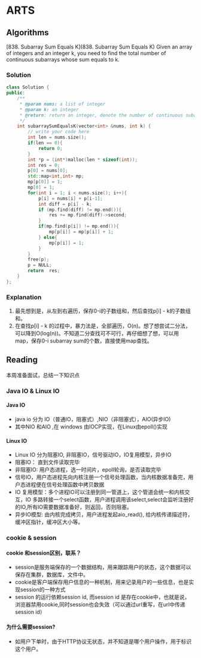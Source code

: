 ﻿
# ARTS
## Algorithms
[838. Subarray Sum Equals K](838. Subarray Sum Equals K)
Given an array of integers and an integer k, you need to find the total number of continuous subarrays whose sum equals to k.

### Solution
```C++
class Solution {
public:
    /**
     * @param nums: a list of integer
     * @param k: an integer
     * @return: return an integer, denote the number of continuous subarrays whose sum equals to k
     */
    int subarraySumEqualsK(vector<int> &nums, int k) {
        // write your code here
        int len = nums.size();
        if(len == 0){
            return 0;
        }
        int *p = (int*)malloc(len * sizeof(int));
        int res = 0;
        p[0] = nums[0];
        std::map<int,int> mp;
        mp[p[0]] = 1;
        mp[0] = 1;
        for(int i = 1; i < nums.size(); i++){
            p[i] = nums[i] + p[i-1];
            int diff = p[i] - k;
            if (mp.find(diff) != mp.end()){
                res += mp.find(diff)->second;
            }
            if(mp.find(p[i]) != mp.end()){
                mp[p[i]] = mp[p[i]] + 1;
            } else{
                mp[p[i]] = 1;
            }
        }
        free(p);
        p = NULL;
        return  res;
    }
};
```

### Explanation
1. 最先想到是，从左到右遍历，保存0-i的子数组和，然后查找p[i] - k的子数组和。
2. 在查找p[i] - k 的过程中，暴力法是，全部遍历，O(n)。想了想尝试二分法，可以降到O(log(n))。不知道二分查找可不可行，再仔细想了想，可以用map，保存0-i subarray sum的个数，直接使用map查找。


## Reading
本周准备面试，总结一下知识点
### Java IO & Linux IO
#### Java IO
- java io 分为 IO（普通IO，阻塞式）,NIO（非阻塞式），AIO(异步IO)
- 其中NIO 和AIO ,在 windows 由IOCP实现，在Linux由epoll()实现

#### Linux IO
- Linux IO 分为阻塞IO, 非阻塞IO，信号驱动IO，IO复用模型，异步IO
- 阻塞IO： 直到文件读取完毕
- 非阻塞IO: 用户态进程，选一时间片，epoll轮询，是否读取完毕
- 信号IO，用户态进程先向内核注册一个信号处理函数，当内核数据准备完，用户态进程便在信号处理函数中拷贝数据
- IO 复用模型：多个进程IO可以注册到同一管道上，这个管道会统一和内核交互，IO 多路转接一个select函数，用户进程调用该select,select会监听注册好的IO,所有IO需要数据准备好，则返回，否则阻塞。
- 异步IO模型:  由内核完成拷贝，用户进程发起aio_read(), 给内核传递描述符，缓冲区指针，缓冲区大小等。

### cookie & session
####  cookie 和session区别，联系？
- session是服务端保存的一个数据结构，用来跟踪用户的状态，这个数据可以保存在集群，数据库，文件中。
- cookie是客户端保存用户信息的一种机制，用来记录用户的一些信息，也是实现session的一种方式
- session 的运行依赖session id, 而session id 是存在cookie中，也就是说，浏览器禁用cookie,同时session也会失效（可以通过url重写，在url中传递session id）

#### 为什么需要session?
- 如用户下单时，由于HTTP协议无状态，并不知道是哪个用户操作，用于标识这个用户。    


